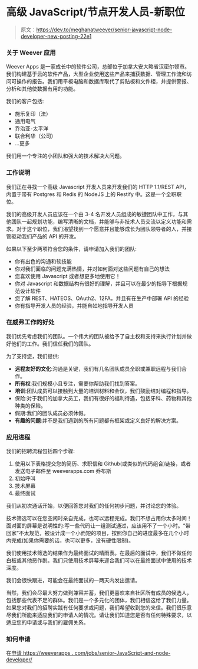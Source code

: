 # 高级 JavaScript/节点开发人员-新职位

> 原文：<https://dev.to/meghanatweever/senior-javascript-node-developer-new-posting-22e1>

### 关于 Weever 应用

Weever Apps 是一家成长中的软件公司，总部位于加拿大安大略省汉密尔顿市。我们构建基于云的软件产品，大型企业使用这些产品来捕获数据、管理工作流和访问可操作的报告。我们用平板电脑和数据库取代了剪贴板和文件柜，并提供警报、分析和其他使数据有用的功能。

我们的客户包括:

*   施乐复印（法）
*   通用电气
*   乔治亚-太平洋
*   联合利华（公司）
*   ...更多

我们用一个专注的小团队和强大的技术解决大问题。

### 工作说明

我们正在寻找一个高级 Javascript 开发人员来开发我们的 HTTP 1.1/REST API，内置于带有 Postgres 和 Redis 的 NodeJS 上的 Restify 中。这是一个全职职位。

我们的高级开发人员应该在一个由 3-4 名开发人员组成的敏捷团队中工作，与其他团队一起规划功能，编写清晰的文档，并能够与非技术人员交流以定义功能和需求。对于这个职位，我们渴望找到一个愿意并且能够成长为团队领导者的人，并接管驱动我们产品的 API 的开发。

如果以下至少两项符合您的条件，请申请加入我们的团队:

*   你有出色的沟通和软技能
*   你对我们面临的问题充满热情，并对如何面对这些问题有自己的想法
*   您喜欢使用 Javascript 或者想更多地使用它！
*   你对 Javascript 和数据结构有很好的理解，并且可以在最少的指导下根据规范设计软件
*   您了解 REST、HATEOS、OAuth2、12FA，并且有在生产中部署 API 的经验
*   你有指导开发人员的经验，并能自如地指导开发人员

### 在威弗工作的好处

我们优先考虑我们的团队。一个伟大的团队被给予了自主权和支持来执行计划并做好他们的工作。我们信任我们的团队。

为了支持您，我们提供:

*   **远程友好的文化**:沟通是关键，我们有几名团队成员全职或兼职远程与我们合作。
*   **所有权**:我们规模小且专注，需要你帮助我们找到答案。
*   **培训**:团队成员可以接触到大量的培训材料和会议，我们鼓励结对编程和指导。
*   保险:对于我们的加拿大员工，我们有很好的福利待遇，包括牙科、药物和其他种类的保险。
*   假期:我们的团队成员必须休假。
*   **有趣的问题**:并不是我们遇到的所有问题都有框架或定义良好的解决方案。

### 应用进程

我们的招聘流程包括四个步骤:

1.  使用以下表格提交您的简历、求职信和 Github(或类似的代码组合)链接，或者发送电子邮件至 weeverapps.com 乔布斯
2.  初始呼叫
3.  技术屏幕
4.  最终面试

我们从初次通话开始，以便回答您对我们的任何初步问题，并讨论您的体验。

技术筛选可以在您空闲时亲自完成，也可以远程完成。我们不想占用你太多时间！面对面的屏幕是说明性的:写一些代码让一组测试通过，应该用不了一个小时。“带回家”不太规范，被设计成一个小而短的项目，按照你自己的进度最多在几个小时内完成(如果你需要的话，也可以更多，没有硬性限制)。

我们使用技术筛选的结果作为最终面试的晴雨表。在最后的面试中，我们不做任何白板或其他恶作剧。我们只使用技术屏幕来迎合我们可以在最终面试中使用的技术深度。

我们会很快跟进，可能会在最终面试的一两天内发出邀请。

当然，我们会尽最大努力做到兼容并蓄，我们更喜欢来自社区所有成员的候选人，包括那些代表不足的群体。我们是一个多元化的团体，我们相信这给了我们力量。如果您对我们的招聘实践有任何要求或问题，我们希望收到您的来信。我们很乐意尽我们所能来适应我们的申请人的情况。请让我们知道您是否有任何特殊要求，以适应您的申请或与我们的雇佣关系。

### 如何申请

在[申请 https://weeverapps . com/jobs/senior-JavaScript-and-node-developer/](https://weeverapps.com/jobs/senior-javascript-and-node-developer/)